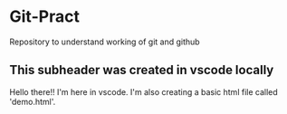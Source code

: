 # Git-Pract
Repository to understand working of git and github


## This subheader was created in vscode locally
Hello there!! I'm here in vscode. I'm also creating a basic html file called 'demo.html'.
